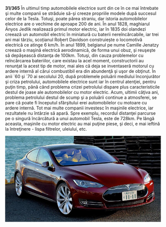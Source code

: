 **31/365** În ultimul timp automobilele electrice sunt din ce în ce mai întrebate şi multe companii se străduie să-şi creeze propriile modele după succesul celor de la Tesla. Totuşi, poate părea straniu, dar istoria automobilelor electrice are o vechime de aproape 200 de ani. În anul 1828, maghiarul Ányos Jedlik realizează primul motor electric, iar în 1835 doi olandezi creează un automobil electric în miniatură cu baterii nereîncărcabile, iar trei ani mai târziu, scoțianul Robert Davidson construiește o locomotivă electrică ce atinge 6 km/h. În anul 1899, belgianul pe nume Camille Jenatzy creează o maşină electrică aerodinamică, de forma unui obuz, și reuşeşte să depăşească distanţa de 100km. Totuşi, din cauza problemelor cu reîncărcarea bateriilor, care existau la acel moment, constructorii au renunţat la acest tip de motor, mai ales că deja se inventaseră motorul cu ardere internă al cărui combustibil era din abundenţă şi uşor de obţinut. În anii \`60 şi \`70 ai secolului 20, după problemele poluării mediului înconjurător şi criza petrolului, automobilele electrice sunt iar în centrul atenţiei, pentru puţin timp, până când problema crizei petrolului dispare plus caracteristicile destul de joase ale automobilelor cu motor electric. Acum, ultimii câţiva ani, problema petrolului destul de scump şi a poluării continue a atmosferei, se pare că poate fi începutul sfârşitului erei automobilelor cu motoare cu ardere internă. Tot mai multe companii investesc în maşinile electrice, iar rezultatele nu întârzie să apară. Spre exemplu, recordul distanţei parcurse pe o singură încărcătură a unui automobil Tesla, este de 728km. Pe lângă aceasta, maşinile cu motor electric au mai puţine piese, şi deci, e mai ieftină la întreţinere - lispa filtrelor, uleiului, etc.


![Tesla](image-1.jpg)
